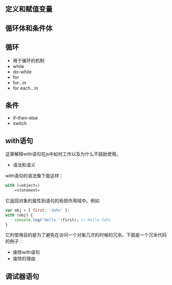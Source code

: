 ## 定义和赋值变量

## 循环体和条件体

## 循环

* 用于循环的机制
* while
* do-while
* for
* for...in
* for each...in

## 条件

* if-then-else
* switch

## with语句

这章解释with语句在js中如何工作以及为什么不鼓励使用。

* 语法和语义

with语句的语法像下面这样：

```js
with («object»)
    «statement»
```

它返回对象的属性到语句的局部作用域中。例如

```js
var obj = { first: 'John' };
with (obj) {
    console.log('Hello '+first); // Hello John
}
```

它的使用目的是为了避免在访问一个对象几次的时候的冗余。下面是一个冗余代码的例子：


* 废除with语句
* 废除的理由

## 调试器语句